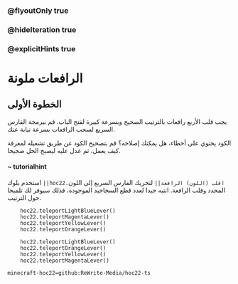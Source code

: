 ### @flyoutOnly true
### @hideIteration true
### @explicitHints true


# الرافعات ملونة

## الخطوة الأولى
يجب قلب الأربع رافعات بالترتيب الصحيح وبسرعة كبيرة لفتح الباب. قم ببرمجة الفارس السريع لسحب الرافعات بسرعة نيابة عنك.

الكود يحتوي على أخطاء، هل يمكنك إصلاحه؟ قم بتصحيح الكود عن طريق تشغيله لمعرفة كيف يعمل، ثم عدل عليه ليصبح الحل صحيحا.

#### ~ tutorialhint  
استخدم بلوك ``||hoc22.اقلب (اللون) الرافعة||`` لتحريك الفارس السريع إلى اللون المحدد وقلب الرافعة. انتبه جيدا لعدد قطع السجاجيد الموجودة، فذلك سيوفر لك تلميحا حول الترتيب.

```ghost
    hoc22.teleportLightBlueLever()
    hoc22.teleportMagentaLever()
    hoc22.teleportYellowLever()
    hoc22.teleportOrangeLever()
```
```template
    hoc22.teleportLightBlueLever()
    hoc22.teleportOrangeLever()
    hoc22.teleportYellowLever()
    hoc22.teleportMagentaLever()
```

```package
minecraft-hoc22=github:ReWrite-Media/hoc22-ts
```